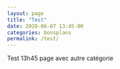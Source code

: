 ```yaml
---
layout: page
title: "Test"
date: 2020-06-07 13:45:00
categories: bonsplans
permalink: /test/
---
```

Test 13h45 page avec autre catégorie
